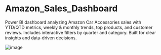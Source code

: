 # Amazon_Sales_Dashboard
Power BI dashboard analyzing Amazon Car Accessories sales with YTD/QTD metrics, weekly &amp; monthly trends, top products, and customer reviews. Includes interactive filters by quarter and category. Built for clear insights and data-driven decisions.


![image](https://github.com/user-attachments/assets/3a0f9797-1dc8-4b64-8697-b263688df70e)
